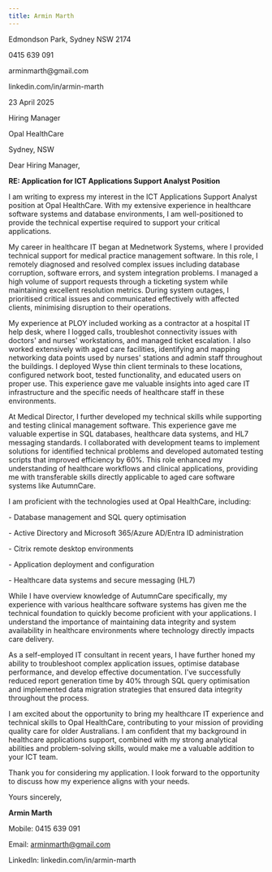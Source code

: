```yaml
---
title: Armin Marth
---
```


Edmondson Park, Sydney NSW 2174

0415 639 091

arminmarth\@gmail.com

linkedin.com/in/armin-marth

23 April 2025

Hiring Manager

Opal HealthCare

Sydney, NSW

Dear Hiring Manager,

**RE: Application for ICT Applications Support Analyst Position**

I am writing to express my interest in the ICT Applications Support Analyst position at Opal HealthCare. With my extensive experience in healthcare software systems and database environments, I am well-positioned to provide the technical expertise required to support your critical applications.

My career in healthcare IT began at Mednetwork Systems, where I provided technical support for medical practice management software. In this role, I remotely diagnosed and resolved complex issues including database corruption, software errors, and system integration problems. I managed a high volume of support requests through a ticketing system while maintaining excellent resolution metrics. During system outages, I prioritised critical issues and communicated effectively with affected clients, minimising disruption to their operations.

My experience at PLOY included working as a contractor at a hospital IT help desk, where I logged calls, troubleshot connectivity issues with doctors\' and nurses\' workstations, and managed ticket escalation. I also worked extensively with aged care facilities, identifying and mapping networking data points used by nurses\' stations and admin staff throughout the buildings. I deployed Wyse thin client terminals to these locations, configured network boot, tested functionality, and educated users on proper use. This experience gave me valuable insights into aged care IT infrastructure and the specific needs of healthcare staff in these environments.

At Medical Director, I further developed my technical skills while supporting and testing clinical management software. This experience gave me valuable expertise in SQL databases, healthcare data systems, and HL7 messaging standards. I collaborated with development teams to implement solutions for identified technical problems and developed automated testing scripts that improved efficiency by 60%. This role enhanced my understanding of healthcare workflows and clinical applications, providing me with transferable skills directly applicable to aged care software systems like AutumnCare.

I am proficient with the technologies used at Opal HealthCare, including:

\- Database management and SQL query optimisation

\- Active Directory and Microsoft 365/Azure AD/Entra ID administration

\- Citrix remote desktop environments

\- Application deployment and configuration

\- Healthcare data systems and secure messaging (HL7)

While I have overview knowledge of AutumnCare specifically, my experience with various healthcare software systems has given me the technical foundation to quickly become proficient with your applications. I understand the importance of maintaining data integrity and system availability in healthcare environments where technology directly impacts care delivery.

As a self-employed IT consultant in recent years, I have further honed my ability to troubleshoot complex application issues, optimise database performance, and develop effective documentation. I\'ve successfully reduced report generation time by 40% through SQL query optimisation and implemented data migration strategies that ensured data integrity throughout the process.

I am excited about the opportunity to bring my healthcare IT experience and technical skills to Opal HealthCare, contributing to your mission of providing quality care for older Australians. I am confident that my background in healthcare applications support, combined with my strong analytical abilities and problem-solving skills, would make me a valuable addition to your ICT team.

Thank you for considering my application. I look forward to the opportunity to discuss how my experience aligns with your needs.

Yours sincerely,

**Armin Marth**

Mobile: 0415 639 091

Email: <arminmarth@gmail.com>

LinkedIn: linkedin.com/in/armin-marth
